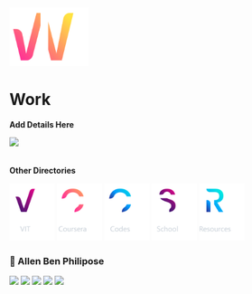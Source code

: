 [<img alt='Work' src="/Logo/Work_C.png" width="140">](https://github.com/abphilip-work/) 

# **Work**
**Add Details Here**

<a href="https://github.com/404"><img src="https://user-images.githubusercontent.com/73097560/115834477-dbab4500-a447-11eb-908a-139a6edaec5c.gif"></a>
<br/><br/>

**Other Directories**

[<img alt='VIT' src="/Logo/VIT_D.png" width="80">](https://github.com/abphilip-vit/) 
[<img alt='Coursera' src="/Logo/Coursera_D.png" width="80">](https://github.com/abphilip-coursera/) 
[<img alt='Codes' src="/Logo/Codes_D.png" width="80">](https://github.com/abphilip-codes/) 
[<img alt='School' src="/Logo/School_D.png" width="80">](https://github.com/abphilip-school/) 
[<img alt='Resources' src="/Logo/Resources_D.png" width="80">](https://github.com/abphilip-resources/)
<br/>

###  📌 Allen Ben Philipose
<a href = "mailto:allenalvin333@gmail.com"><img src="https://img.shields.io/badge/Gmail-CD1A0A?style=for-the-badge&logo=gmail&logoColor=white"></a>
<a href = "https://www.linkedin.com/in/abphilip3/"><img src="https://img.shields.io/badge/LinkedIn-0077B5?style=for-the-badge&logo=linkedin&logoColor=white"></a>
<a href = "https://www.instagram.com/allen._.philip/"><img src="https://img.shields.io/badge/Instagram-DC125D?style=for-the-badge&logo=instagram&logoColor=white"></a>
<a href = "https://abphilip.me/"><img src="https://img.shields.io/badge/Website-113388?style=for-the-badge&logo=about.me&logoColor=white"></a>
<a href = "https://github.com/allenalvin333/"><img src="https://img.shields.io/badge/GitHub-232830?style=for-the-badge&logo=GitHub&logoColor=white"></a>
